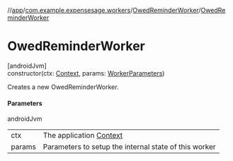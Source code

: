 //[app](../../../index.md)/[com.example.expensesage.workers](../index.md)/[OwedReminderWorker](index.md)/[OwedReminderWorker](-owed-reminder-worker.md)

# OwedReminderWorker

[androidJvm]\
constructor(ctx: [Context](https://developer.android.com/reference/kotlin/android/content/Context.html), params: [WorkerParameters](https://developer.android.com/reference/kotlin/androidx/work/WorkerParameters.html))

Creates a new OwedReminderWorker.

#### Parameters

androidJvm

| | |
|---|---|
| ctx | The application [Context](https://developer.android.com/reference/kotlin/android/content/Context.html) |
| params | Parameters to setup the internal state of this worker |
